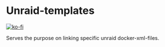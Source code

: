 # Unraid-templates
[![ko-fi](https://ko-fi.com/img/githubbutton_sm.svg)](https://ko-fi.com/G2G5CIS6I)

Serves the purpose on linking specific unraid docker-xml-files.
